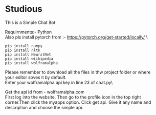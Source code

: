 # Studious

This is a Simple Chat Bot

Requirnments:-
Python\
Also pls install pytorch from :- https://pytorch.org/get-started/locally/ \
```
pip install numpy
pip install nltk
pip install NeuralNet
pip install wiikipedia
pip install wolframalpha
```

Please remember to download all the files in thw project folder or where your editor soves it by default.\
Enter your wolframalpha api key in line 23 of chat.py\

Get the api id from - wolframalpha.com \
First log into the website. Then go to the profile icon in the top right corner.Then click the myapps option. Click get api. Give it any name and description and choose the simple api.
